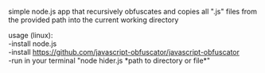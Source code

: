 simple node.js app that recursively obfuscates and copies all ".js" files from the provided path into the current working directory

usage (linux):  
-install node.js  
-install https://github.com/javascript-obfuscator/javascript-obfuscator  
-run in your terminal "node hider.js \*path to directory or file\*"
